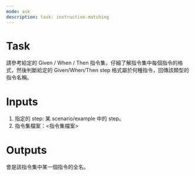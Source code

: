 ```yaml
---
mode: ask
description: task: instruction-matching
---
```


# Task

請參考給定的 Given / When / Then 指令集，仔細了解指令集中每個指令的格式，然後判斷給定的 Given/When/Then step 格式屬於何種指令，回傳該類型的指令名稱。

# Inputs

1. 指定的 step: 某 scenario/example 中的 step。
2. 指令集檔案：<指令集檔案>

# Outputs

會是該指令集中某一個指令的全名。
